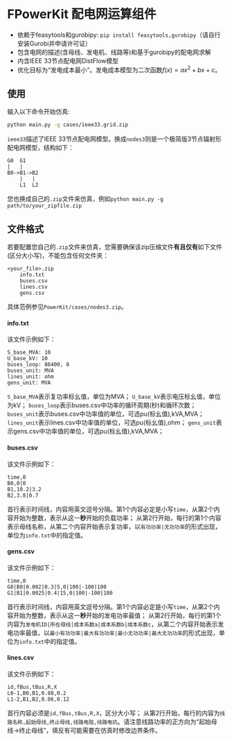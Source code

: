 # FPowerKit 配电网运算组件
- 依赖于feasytools和gurobipy: `pip install feasytools,gurobipy`（请自行安装Gurobi并申请许可证）
- 包含电网的描述(含母线、发电机、线路等)和基于gurobipy的配电网求解
- 内含IEEE 33节点配电网DistFlow模型
- 优化目标为“发电成本最小”。发电成本模型为二次函数$f(x)=ax^2+bx+c$。

## 使用

输入以下命令开始仿真:
```bash
python main.py -g cases/ieee33.grid.zip
```
`ieee33`描述了IEEE 33节点配电网模型。换成`nodes3`则是一个极简版3节点辐射形配电网模型，结构如下：

```
G0  G1
|   |
B0->B1->B2
    |   |
    L1  L2
```

您也换成自己的`.zip`文件来仿真，例如`python main.py -g path/to/your_zipfile.zip`

## 文件格式
若要配置您自己的`.zip`文件来仿真，您需要确保该zip压缩文件**有且仅有**如下文件(区分大小写)，不能包含任何文件夹：
```
<your_file>.zip
    info.txt
    buses.csv
    lines.csv
    gens.csv
```

具体范例参见`PowerKit/cases/nodes3.zip`。

#### info.txt
该文件示例如下：

```
S_base_MVA: 10
U_base_kV: 10
buses_loop: 86400, 8
buses_unit: MVA
lines_unit: ohm
gens_unit: MVA
```

`S_base_MVA`表示复功率标幺值，单位为MVA；
`U_base_kV`表示电压标幺值，单位为kV；
`buses_loop`表示buses.csv中功率的循环周期(秒)和循环次数；
`buses_unit`表示buses.csv中功率值的单位，可选pu(标幺值),kVA,MVA；
`lines_unit`表示lines.csv中功率值的单位，可选pu(标幺值),ohm；
`gens_unit`表示gens.csv中功率值的单位，可选pu(标幺值),kVA,MVA；

#### buses.csv
该文件示例如下：

```
time,0
B0,0|0
B1,10.2|3.2
B2,3.8|0.7
```

首行表示时间线，内容用英文逗号分隔。第1个内容必定是小写`time`，从第2个内容开始为整数，表示从这一**秒**开始的负载功率；
从第2行开始，每行的第1个内容表示母线名称，从第二个内容开始表示复功率，以`有功功率|无功功率`的形式出现，单位为`info.txt`中的指定值。

#### gens.csv
该文件示例如下：

```
time,0
G0|B0|0.002|0.3|5,0|100|-100|100
G1|B1|0.0025|0.4|15,0|100|-100|100
```

首行表示时间线，内容用英文逗号分隔。第1个内容必定是小写`time`，从第2个内容开始为整数，表示从这一**秒**开始的发电功率最值；
从第2行开始，每行的第1个内容为`发电机ID|所在母线|成本系数a|成本系数b|成本系数c`，从第二个内容开始表示发电功率最值，以`最小有功功率|最大有功功率|最小无功功率|最大无功功率`的形式出现，单位为`info.txt`中的指定值。

#### lines.csv
该文件示例如下：
```
id,fBus,tBus,R,X
L0-1,B0,B1,0.08,0.2
L1-2,B1,B2,0.06,0.12
```
首行内容必须是`id,fBus,tBus,R,X`，区分大小写；
从第2行开始，每行的内容为`线路名称,起始母线,终止母线,线路电阻,线路电抗`。请注意线路功率的正方向为“起始母线->终止母线”，填反有可能需要在仿真时修改边界条件。